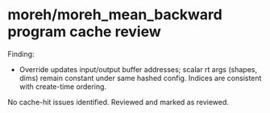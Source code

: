 # moreh/moreh_mean_backward program cache review

Finding:
- Override updates input/output buffer addresses; scalar rt args (shapes, dims) remain constant under same hashed config. Indices are consistent with create-time ordering.

No cache-hit issues identified. Reviewed and marked as reviewed.
